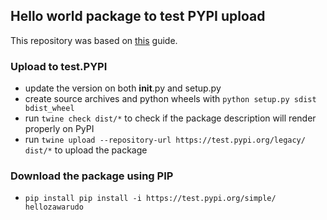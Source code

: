 ## Hello world package to test PYPI upload
This repository was based on
[this](https://realpython.com/pypi-publish-python-package/) guide.

### Upload to test.PYPI
* update the version on both __init__.py and setup.py
* create source archives and python wheels with 
`python setup.py sdist bdist_wheel`
* run `twine check dist/*` to check if the package description will render
  properly on PyPI
* run 
`twine upload --repository-url https://test.pypi.org/legacy/ dist/*`
to upload the package

### Download the package using PIP
* `pip install pip install -i https://test.pypi.org/simple/ hellozawarudo`
